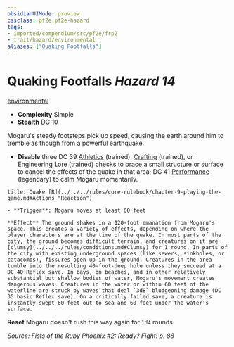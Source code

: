 ```yaml
---
obsidianUIMode: preview
cssclass: pf2e,pf2e-hazard
tags:
- imported/compendium/src/pf2e/frp2
- trait/hazard/environmental
aliases: ["Quaking Footfalls"]
---
```

# Quaking Footfalls *Hazard 14*  
[environmental](environmental.md)  

- **Complexity** Simple
- **Stealth** DC 10  

Mogaru's steady footsteps pick up speed, causing the earth around him to tremble as though from a powerful earthquake.

- **Disable** three DC 39 [Athletics](../../skills.md#Athletics) (trained), [Crafting](../../skills.md#Crafting) (trained), or Engineering Lore (trained) checks to brace a small structure or surface to cancel the effects of the quake in that area; DC 41 [Performance](../../skills.md#Performance) (legendary) to calm Mogaru momentarily.  
     
```ad-embed-ability
title: Quake [R](../../../rules/core-rulebook/chapter-9-playing-the-game.md#Actions "Reaction")

- **Trigger**: Mogaru moves at least 60 feet

**Effect** The ground shakes in a 120-foot emanation from Mogaru's space. This creates a variety of effects, depending on where the player characters are at the time of the quake. In most parts of the city, the ground becomes difficult terrain, and creatures on it are [clumsy](../../../rules/conditions.md#Clumsy) for 1 round. In parts of the city with existing underground spaces (like sewers, sinkholes, or catacombs), fissures open up in the ground. Creatures in the area tumble into the resulting 40-foot-deep hole unless they succeed at a DC 40 Reflex save. In bays, on beaches, and in other relatively substantial but shallow bodies of water, Mogaru's movement creates dangerous waves. Creatures in the water or within 60 feet of the waterline are struck by waves that deal `3d8` bludgeoning damage (DC 35 basic Reflex save). On a critically failed save, a creature is instantly swept 60 feet out to sea and 60 feet under the water's surface.
```

**Reset** Mogaru doesn't rush this way again for `1d4` rounds.  

*Source: Fists of the Ruby Phoenix #2: Ready? Fight! p. 88*
